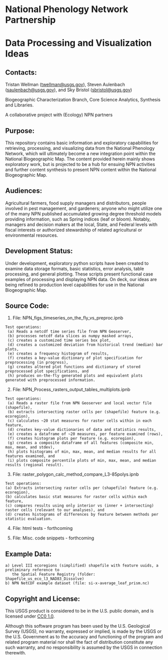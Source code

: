 National Phenology Network Partnership
=======================================
Data Processing and Visualization Ideas
=======================================



Contacts:
-----------
Tristan Wellman (twellman@usgs.gov), Steven Aulenbach (saulenbach@usgs.gov), and Sky Bristol (sbristol@usgs.gov)

Biogeographic Characterization Branch, Core Science Analytics, Synthesis and Libraries.

A collaborative project with (Ecology) NPN partners



Purpose:
-----------
 This repository contains basic information and exploratory capabilities for retrieving, processing, and visualizing data from the National Phenology Network, which will ultimately become a new integration point within the National Biogeographic Map. The content provided herein mainly shows exploratory work, but is projected to be a hub for ensuing NPN activities and further content synthesis to present NPN content within the National Biogeographic Map.



Audiences:
-----------
 Agricultural farmers, food supply managers and distributors, people involved in pest management, and gardeners; anyone who might utilize one of the many NPN published accumulated growing degree threshold models providing information, such as Spring indices (leaf or bloom). Notably, managers and decision makers at the local, State, and Federal levels with fiscal interests or authorized stewardship of related agricultural or environmental resources.



Development Status:
-------------------
Under development, exploratory python scripts have been created to examine data storage formats, basic statistics, error analysis, table processing, and general plotting. These scripts present functional case examples of processing and displaying NPN data. On deck, our ideas are being refined to production level capabilities for use in the National Biogeographic Map.



Source Code:
--------------
  1) File: NPN_figs_timeseries_on_the_fly_vs_preproc.ipnb

    Test operations:
     (a) Reads a netcdf time series file from NPN Geoserver,
     (b) processes netcdf data slices as numpy masked arrays,
     (c) creates a customized time series box plot,
     (d) creates a customized deviation from historical trend (median) bar plots,
     (e) creates a frequency histogram of results,
     (f) creates a key-value dictionary of plot specification for preprocessing (in progress),
     (g) creates altered plot functions and dictionary of stored preprocessed plot specifications, and
     (h) produces on-the-fly generated plots and equivalent plots generated with preprocessed information.

  2) File: NPN_Process_rasters_output_tables_multiplots.ipnb

    Test operations:
     (a) Reads a raster file from NPN Geoserver and local vector file (shapefile),
     (b) extracts intersecting raster cells per (shapefile) feature (e.g. ecoregion),
     (c) calculates ~20 stat measures for raster cells within in each feature,
     (d) creates key-value dictionaries of data and statistics results,
     (e) creates a dataframe of ~20 measures, per feature examined (rows),
     (f) creates histogram plots per feature (e.g. ecoregion),
     (g) creates a composite dataframe of all features (composite min, max, mean, and stdev),
     (h) plots histograms of min, max, mean, and median results for all features examined, and
     (i) plots composite percentile plots of min, max, mean, and median results (regional result).

  3) File: raster_polygon_calc_method_compare_L3-85polys.ipnb

    Test operations:
    (a) Extracts intersecting raster cells per (shapefile) feature (e.g. ecoregion),
    (b) calculates basic stat measures for raster cells within each feature,
    (c) compares results using only interior vs (inner + intersecting) raster cells (relevant to our analyses), and
    (d) creates histograms of differences by feature between methods per statistic evaluation.

  4) File: html tests - forthcoming

  5) File: Misc. code snippets - forthcoming

Example Data:
--------------
    a) Level III ecoregions (simplified) shapefile with feature uuids, a preliminary reference to  
       the Spatial Feature Registry (folder: Shapefile_us_eco_l3_NAD83_Dissolve)
    b) NPN NetCDF example dataset (file: si-x-average_leaf_prism.nc)


Copyright and License:
---------------------
This USGS product is considered to be in the U.S. public domain, and is licensed under
[CC0 1.0](https://creativecommons.org/publicdomain/zero/1.0/).

Although this software program has been used by the U.S. Geological Survey (USGS), no warranty, expressed or implied,
is made by the USGS or the U.S. Government as to the accuracy and functioning of the program and related program
material nor shall the fact of distribution constitute any such warranty, and no responsibility is assumed by the
USGS in connection therewith.

